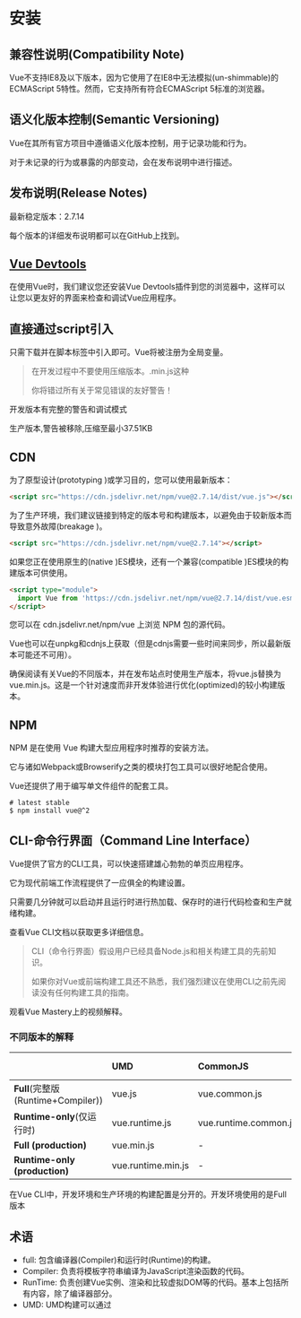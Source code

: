 # 安装

## 兼容性说明(Compatibility Note)

Vue不支持IE8及以下版本，因为它使用了在IE8中无法模拟(un-shimmable)的ECMAScript 5特性。然而，它支持所有符合ECMAScript 5标准的浏览器。

## 语义化版本控制(Semantic Versioning)

Vue在其所有官方项目中遵循语义化版本控制，用于记录功能和行为。

对于未记录的行为或暴露的内部变动，会在发布说明中进行描述。

## 发布说明(Release Notes)

最新稳定版本：2.7.14

每个版本的详细发布说明都可以在GitHub上找到。

## [Vue Devtools](https://v2.vuejs.org/v2/guide/installation.html#Vue-Devtools)

在使用Vue时，我们建议您还安装Vue Devtools插件到您的浏览器中，这样可以让您以更友好的界面来检查和调试Vue应用程序。

## 直接通过script引入

只需下载并在脚本标签中引入即可。Vue将被注册为全局变量。

>在开发过程中不要使用压缩版本。.min.js这种
>
>你将错过所有关于常见错误的友好警告！

开发版本有完整的警告和调试模式

生产版本,警告被移除,压缩至最小37.51KB

## CDN

为了原型设计(prototyping )或学习目的，您可以使用最新版本：

```html	
<script src="https://cdn.jsdelivr.net/npm/vue@2.7.14/dist/vue.js"></script>
```

为了生产环境，我们建议链接到特定的版本号和构建版本，以避免由于较新版本而导致意外故障(breakage )。

```html
<script src="https://cdn.jsdelivr.net/npm/vue@2.7.14"></script>
```

如果您正在使用原生的(native )ES模块，还有一个兼容(compatible )ES模块的构建版本可供使用。

```html
<script type="module">
  import Vue from 'https://cdn.jsdelivr.net/npm/vue@2.7.14/dist/vue.esm.browser.js'
</script>
```

您可以在 cdn.jsdelivr.net/npm/vue 上浏览 NPM 包的源代码。

Vue也可以在unpkg和cdnjs上获取（但是cdnjs需要一些时间来同步，所以最新版本可能还不可用）。

确保阅读有关Vue的不同版本，并在发布站点时使用生产版本，将vue.js替换为vue.min.js。这是一个针对速度而非开发体验进行优化(optimized)的较小构建版本。

## NPM

NPM 是在使用 Vue 构建大型应用程序时推荐的安装方法。

它与诸如Webpack或Browserify之类的模块打包工具可以很好地配合使用。

Vue还提供了用于编写单文件组件的配套工具。

```shell
# latest stable
$ npm install vue@^2
```

## CLI-命令行界面（Command Line Interface）

Vue提供了官方的CLI工具，可以快速搭建雄心勃勃的单页应用程序。

它为现代前端工作流程提供了一应俱全的构建设置。

只需要几分钟就可以启动并且运行时进行热加载、保存时的进行代码检查和生产就绪构建。

查看Vue CLI文档以获取更多详细信息。

>CLI（命令行界面）假设用户已经具备Node.js和相关构建工具的先前知识。
>
>如果你对Vue或前端构建工具还不熟悉，我们强烈建议在使用CLI之前先阅读没有任何构建工具的指南。

观看Vue Mastery上的视频解释。

### 不同版本的解释

|                                    | UMD                | CommonJS              | ES Module (for bundlers) | ES Module (for browsers) |
| :--------------------------------- | :----------------- | :-------------------- | :----------------------- | ------------------------ |
| **Full**(完整版(Runtime+Compiler)) | vue.js             | vue.common.js         | vue.esm.js               | vue.esm.browser.js       |
| **Runtime-only**(仅运行时)         | vue.runtime.js     | vue.runtime.common.js | vue.runtime.esm.js       | -                        |
| **Full (production)**              | vue.min.js         | -                     | -                        | vue.esm.browser.min.js   |
| **Runtime-only (production)**      | vue.runtime.min.js | -                     | -                        | -                        |

在Vue CLI中，开发环境和生产环境的构建配置是分开的。开发环境使用的是Full版本

## 术语

- full: 包含编译器(Compiler)和运行时(Runtime)的构建。
- Compiler: 负责将模板字符串编译为JavaScript渲染函数的代码。
- RunTime: 负责创建Vue实例、渲染和比较虚拟DOM等的代码。基本上包括所有内容，除了编译器部分。
- UMD: UMD构建可以通过<script>标签直接在浏览器中使用。jsDelivr CDN上的默认文件位于https://cdn.jsdelivr.net/npm/vue@2.7.14，是Runtime + Compiler UMD构建（vue.js）。
- CommonJS 构建适用于旧版打包工具，如 browserify 或 webpack 1。这些打包工具的默认文件（pkg.main）是仅运行时(Runtime only)的 CommonJS 构建（vue.runtime.common.js）。
- ES Module：从2.6版本开始，Vue提供了两个ES模块（ESM）构建版本：
  -  面向打包工具的ESM：适用于像webpack 2或Rollup这样的现代打包工具。
    - ESM格式被设计为可静态分析，因此打包工具可以利用它来执行“tree-shaking”操作，并从最终的包中消除未使用的代码。
    - 默认文件对于这些打包工具（pkg.module）是仅运行时的 ES 模块构建（vue.runtime.esm.js）。
  - ESM适用于浏览器（仅限2.6+版本）：旨在通过<script type="module">在现代浏览器中直接导入。
